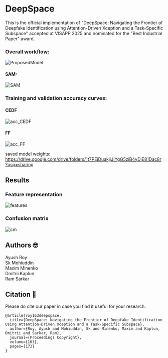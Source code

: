# DeepSpace

This is the official implementation  of "DeepSpace: Navigating the Frontier of Deepfake Identification using Attention-Driven Xception and a Task-Specific Subspace" accepted at VISAPP 2025 and nominated for the "Best Industrial Paper" award.<br/>

### Overall workflow:
![ProposedModel](https://github.com/user-attachments/assets/0fccf4d2-7eba-487d-be0b-120a900df428)

#### SAM:
![SAM](https://github.com/user-attachments/assets/1a9a112a-6a3f-4998-bfc2-eee534655832)

### Training and validation accuracy curves:
#### CEDF
![acc_CEDF](https://github.com/user-attachments/assets/f25d2376-a9ad-473a-ae9d-8846e5d3fa9c)
#### FF
![acc_FF](https://github.com/user-attachments/assets/68d43c89-fecd-4da5-846e-477a5b74e386)

saved model weights: https://drive.google.com/drive/folders/1t7PEjDuakjjJIYgG5ziB4yDjE81Dac8r?usp=sharing

## Results
### Feature representation
![features](https://github.com/user-attachments/assets/3b281d75-d653-4464-aaf6-db37b5a4d626)

### Confusion matrix
![cm](https://github.com/user-attachments/assets/fc46b07f-677d-4852-a714-fcf5e9195ee3)

## Authors :nerd_face:
Ayush Roy<br/>
Sk Mohiuddin<br/>
Maxim Minenko<br/>
Dmitrii Kaplun<br/>
Ram Sarkar<br/>

## Citation :thinking:
Please do cite our paper in case you find it useful for your research.<br/>
```
@article{roy163deepspace,
  title={DeepSpace: Navigating the Frontier of Deepfake Identification Using Attention-Driven Xception and a Task-Specific Subspace},
  author={Roy, Ayush and Mohiuddin, Sk and Minenko, Maxim and Kaplun, Dmitrii and Sarkar, Ram},
  journal={Proceedings Copyright},
  volume={163},
  pages={172}
}
```
